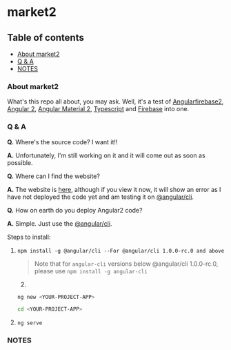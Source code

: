 # market2
## Table of contents
- [About market2](#about-market2)
- [Q & A](#q--a)
- [NOTES](#notes)

### About market2
What's this repo all about, you may ask. Well, it's a test of [Angularfirebase2](https://github.com/angular/angularfirebase2), [Angular 2](https://github.com/angular/angular), [Angular Material 2](https://github.com/angular/material2), [Typescript](https://typescriptlang.org) and [Firebase](https://github.com/firebase) into one. <!--TODO: Make about longer-->

### Q & A
**Q.** Where's the source code? I want it!!

**A.** Unfortunately, I'm still working on it and it will come out as soon as possible. <!--TODO: Add link to source code for market2-->

**Q.** Where can I find the website?

**A.** The website is [here](https://market2beta.firebaseapp.com/), although if you view it now, it will show an error as I have not deployed the code yet and am testing it on [@angular/cli](https://github.com/angular/angular-cli). <!--TODO: Make website deploy-->

**Q.** How on earth do you deploy Angular2 code?

**A.** Simple. Just use the [@angular/cli](https://github.com/angular/angular-cli).

Steps to install:

1. `npm install -g @angular/cli --For @angular/cli 1.0.0-rc.0 and above`
    > Note that for `angular-cli` versions below @angular/cli 1.0.0-rc.0, please use `npm install -g angular-cli`
    2.
    ```bash
    ng new <YOUR-PROJECT-APP>
    
    cd <YOUR-PROJECT-APP>
    ```
    
3. `ng serve`

### NOTES
<!--TODO: Add notes-->
